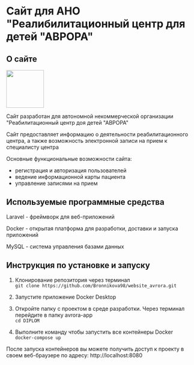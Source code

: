 # Сайт для АНО "Реалибилитационный центр для детей "АВРОРА"

## О сайте
<img src="https://raw.githubusercontent.com/Bronnikova98/website_avrora/master/public/images/avrora_logo.png" width="100">

Сайт разработан для автономной некоммерческой организации "Реабилитационный центр доя детей "АВРОРА"

Сайт предоставляет информацию о деятельности реабилитационного центра, а также возможность электронной записи на прием к специалисту центра

Основные функциональные возможности сайта:

- регистрация и авторизация пользователей
- ведение информационной карты пациента
- управление записями на прием

## Используемые программные средства

Laravel - фреймворк для веб-приложений<br>

Docker - открытая платформа для разработки, доставки и запуска приложений<br>

MySQL -  система управления базами данных

## Инструкция по установке и запуску
1. Клонирование репозитория через терминал<br>
`git clone https://github.com/Bronnikova98/website_avrora.git`

2. Запустите приложение Docker Desktop<br>

3. Откройте папку с проектом в среде разработки. Через терминал перейдите в папку avrora-app<br>
`cd DIPLOM`

4. Выполните команду чтобы запустить все контейнеры Docker<br>
`docker-compose up`

После запуска контейнеров вы можете получить доступ к проекту в своем веб-браузере по адресу: http://localhost:8080